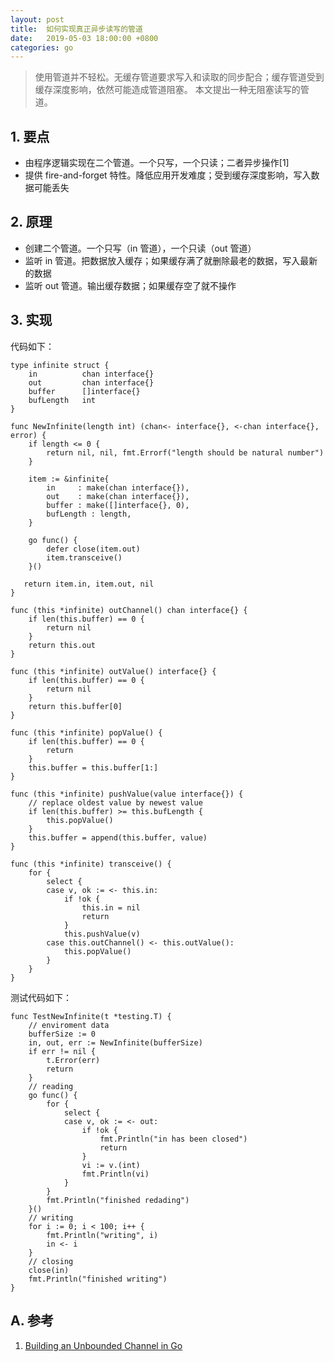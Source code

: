 ```yaml
---
layout: post
title:  如何实现真正异步读写的管道
date:   2019-05-03 18:00:00 +0800
categories: go
---
```


> 使用管道并不轻松。无缓存管道要求写入和读取的同步配合；缓存管道受到缓存深度影响，依然可能造成管道阻塞。
> 本文提出一种无阻塞读写的管道。


## 1. 要点
+ 由程序逻辑实现在二个管道。一个只写，一个只读；二者异步操作[1]
+ 提供 fire-and-forget 特性。降低应用开发难度；受到缓存深度影响，写入数据可能丢失

## 2. 原理
+ 创建二个管道。一个只写（in 管道），一个只读（out 管道）
+ 监听 in 管道。把数据放入缓存；如果缓存满了就删除最老的数据，写入最新的数据
+ 监听 out 管道。输出缓存数据；如果缓存空了就不操作

## 3. 实现
代码如下：
```
type infinite struct {
    in          chan interface{}
    out         chan interface{}
    buffer      []interface{}
    bufLength   int
}
 
func NewInfinite(length int) (chan<- interface{}, <-chan interface{}, error) {
    if length <= 0 {
        return nil, nil, fmt.Errorf("length should be natural number")
    }
    
    item := &infinite{
        in     : make(chan interface{}),
        out    : make(chan interface{}),
        buffer : make([]interface{}, 0),
        bufLength : length,
    }
    
    go func() {
        defer close(item.out)
        item.transceive()
    }()
    
   return item.in, item.out, nil
}
 
func (this *infinite) outChannel() chan interface{} {
    if len(this.buffer) == 0 {
        return nil
    }
    return this.out
}
 
func (this *infinite) outValue() interface{} {
    if len(this.buffer) == 0 {
        return nil
    }
    return this.buffer[0]
}
 
func (this *infinite) popValue() {
    if len(this.buffer) == 0 {
        return
    }
    this.buffer = this.buffer[1:]
}
 
func (this *infinite) pushValue(value interface{}) {
    // replace oldest value by newest value
    if len(this.buffer) >= this.bufLength {
        this.popValue()
    }
    this.buffer = append(this.buffer, value)
}
 
func (this *infinite) transceive() {
    for {
        select {
        case v, ok := <- this.in:
            if !ok {
                this.in = nil
                return
            }
            this.pushValue(v)
        case this.outChannel() <- this.outValue():
            this.popValue()
        }
    }
}
```

测试代码如下：
```
func TestNewInfinite(t *testing.T) {
    // enviroment data
    bufferSize := 0
    in, out, err := NewInfinite(bufferSize)
    if err != nil {
        t.Error(err)
        return
    }
    // reading
    go func() {
        for {
            select {
            case v, ok := <- out:
                if !ok {
                    fmt.Println("in has been closed")
                    return
                }
                vi := v.(int)
                fmt.Println(vi)
            }
        }
        fmt.Println("finished redading")
    }()
    // writing
    for i := 0; i < 100; i++ {
        fmt.Println("writing", i)
        in <- i
    }
    // closing
    close(in)
    fmt.Println("finished writing")
}
```

## A. 参考
1. [Building an Unbounded Channel in Go](https://medium.com/capital-one-tech/building-an-unbounded-channel-in-go-789e175cd2cd)